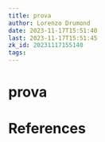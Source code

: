 ```yaml
---
title: prova
author: Lorenzo Drumond
date: 2023-11-17T15:51:40
last: 2023-11-17T15:51:45
zk_id: 20231117155140
tags: 
---
```



# prova

# References
